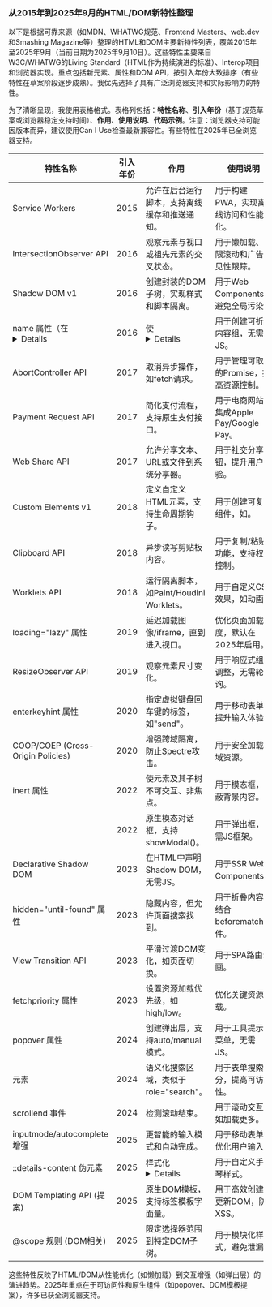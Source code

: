 ### 从2015年到2025年9月的HTML/DOM新特性整理

以下是根据可靠来源（如MDN、WHATWG规范、Frontend Masters、web.dev和Smashing Magazine等）整理的HTML和DOM主要新特性列表，覆盖2015年至2025年9月（当前日期为2025年9月10日）。这些特性主要来自W3C/WHATWG的Living Standard（HTML作为持续演进的标准）、Interop项目和浏览器实现。重点包括新元素、属性和DOM API，按引入年份大致排序（有些特性在草案阶段逐步成熟）。我优先选择了具有广泛浏览器支持和实际影响力的特性。

为了清晰呈现，我使用表格格式。表格列包括：**特性名称**、**引入年份**（基于规范草案或浏览器稳定支持时间）、**作用**、**使用说明**、**代码示例**。注意：浏览器支持可能因版本而异，建议使用Can I Use检查最新兼容性。有些特性在2025年已全浏览器支持。

| 特性名称 | 引入年份 | 作用 | 使用说明 | 代码示例 |
|----------|----------|------|----------|----------|
| Service Workers | 2015 | 允许在后台运行脚本，支持离线缓存和推送通知。 | 用于构建PWA，实现离线访问和性能优化。 | `navigator.serviceWorker.register('/sw.js');` |
| IntersectionObserver API | 2016 | 观察元素与视口或祖先元素的交叉状态。 | 用于懒加载、无限滚动和广告可见性跟踪。 | `const observer = new IntersectionObserver(entries => { console.log(entries); }); observer.observe(element);` |
| Shadow DOM v1 | 2016 | 创建封装的DOM子树，实现样式和脚本隔离。 | 用于Web Components，避免全局污染。 | `element.attachShadow({mode: 'open'});` |
| name 属性（在<details>上） | 2016 | 使<details>元素分组，形成互斥手风琴效果。 | 用于创建可折叠内容组，无需JS。 | `<details name="group"><summary>Item 1</summary>Content</details>` |
| AbortController API | 2017 | 取消异步操作，如fetch请求。 | 用于管理可取消的Promise，提高资源控制。 | `const controller = new AbortController(); fetch(url, {signal: controller.signal}); controller.abort();` |
| Payment Request API | 2017 | 简化支付流程，支持原生支付接口。 | 用于电商网站，集成Apple Pay/Google Pay。 | `const request = new PaymentRequest(methods, details); request.show();` |
| Web Share API | 2017 | 允许分享文本、URL或文件到系统分享器。 | 用于社交分享按钮，提升用户体验。 | `navigator.share({title: 'Share', text: 'Hello', url: 'https://example.com'});` |
| Custom Elements v1 | 2018 | 定义自定义HTML元素，支持生命周期钩子。 | 用于创建可复用组件，如<my-button>。 | `class MyElement extends HTMLElement { connectedCallback() { this.innerHTML = 'Hello'; } } customElements.define('my-element', MyElement);` |
| Clipboard API | 2018 | 异步读写剪贴板内容。 | 用于复制/粘贴功能，支持权限控制。 | `navigator.clipboard.writeText('Hello');` |
| Worklets API | 2018 | 运行隔离脚本，如Paint/Houdini Worklets。 | 用于自定义CSS效果，如动画。 | `CSS.paintWorklet.addModule('paint.js');` |
| loading="lazy" 属性 | 2019 | 延迟加载图像/iframe，直到进入视口。 | 优化页面加载速度，默认在2025年启用。 | `<img src="image.jpg" loading="lazy">` |
| ResizeObserver API | 2019 | 观察元素尺寸变化。 | 用于响应式组件调整，无需轮询。 | `const observer = new ResizeObserver(entries => { console.log(entries); }); observer.observe(element);` |
| enterkeyhint 属性 | 2020 | 指定虚拟键盘回车键的标签，如"send"。 | 用于移动表单，提升输入体验。 | `<input enterkeyhint="search">` |
| COOP/COEP (Cross-Origin Policies) | 2020 | 增强跨域隔离，防止Spectre攻击。 | 用于安全加载跨域资源。 | `Cross-Origin-Opener-Policy: same-origin` (HTTP头) |
| inert 属性 | 2022 | 使元素及其子树不可交互、非焦点。 | 用于模态框，屏蔽背景内容。 | `<div inert>Inactive content</div>` |
| <dialog> 元素增强 | 2022 | 原生模态对话框，支持showModal()。 | 用于弹出框，无需JS框架。 | `<dialog id="modal">Content</dialog> <script>modal.showModal();</script>` |
| Declarative Shadow DOM | 2023 | 在HTML中声明Shadow DOM，无需JS。 | 用于SSR Web Components。 | `<template shadowrootmode="open"><style>:host { color: red; }</style><slot></slot></template>` |
| hidden="until-found" 属性 | 2023 | 隐藏内容，但允许页面搜索找到。 | 用于折叠内容，结合beforematch事件。 | `<div hidden="until-found">Hidden text</div>` |
| View Transition API | 2023 | 平滑过渡DOM变化，如页面切换。 | 用于SPA路由动画。 | `document.startViewTransition(() => updateDOM());` |
| fetchpriority 属性 | 2023 | 设置资源加载优先级，如high/low。 | 优化关键资源加载。 | `<img src="image.jpg" fetchpriority="high">` |
| popover 属性 | 2024 | 创建弹出层，支持auto/manual模式。 | 用于工具提示/菜单，无需JS。 | `<div popover="auto">Popover content</div> <button popovertarget="id">Toggle</button>` |
| <search> 元素 | 2024 | 语义化搜索区域，类似于role="search"。 | 用于表单搜索部分，提高可访问性。 | `<search><input type="search"></search>` |
| scrollend 事件 | 2024 | 检测滚动结束。 | 用于滚动交互，如加载更多。 | `element.addEventListener('scrollend', () => { console.log('Scroll ended'); });` |
| inputmode/autocomplete 增强 | 2025 | 更智能的输入模式和自动完成。 | 用于移动表单，优化用户输入。 | `<input inputmode="numeric" autocomplete="email">` |
| ::details-content 伪元素 | 2025 | 样式化<details>的可展开内容。 | 用于自定义手风琴样式。 | `::details-content { background: lightgray; }` |
| DOM Templating API (提案) | 2025 | 原生DOM模板，支持标签模板字面量。 | 用于高效创建/更新DOM，防XSS。 | `const template = html`<div>Hello ${name}</div>`; document.body.append(template);` (提案示例) |
| @scope 规则 (DOM相关) | 2025 | 限定选择器范围到特定DOM子树。 | 用于模块化样式，避免泄漏。 | `@scope (.container) { p { color: red; } }` |

这些特性反映了HTML/DOM从性能优化（如懒加载）到交互增强（如弹出层）的演进趋势。2025年重点在于可访问性和原生组件（如popover、DOM模板提案），许多已获全浏览器支持。